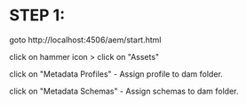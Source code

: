 STEP 1:
=======
goto http://localhost:4506/aem/start.html

click on hammer icon > click on "Assets"

click on "Metadata Profiles" - Assign profile to dam folder.

click on "Metadata Schemas" -  Assign schemas to dam folder.

